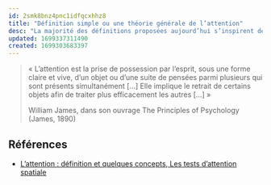 ```yaml
---
id: 2smk8bnz4pnc1idfqcxhhz8
title: "Définition simple ou une théorie générale de l’attention"
desc: "La majorité des définitions proposées aujourd’hui s’inspirent de celle proposée dès 1890 par le psychologue et philosophe William James, dans son ouvrage The Principles of Psychology (James, 1890)"
updated: 1699337311490
created: 1699303683397
---
```


> « L’attention est la prise de possession par l’esprit, sous une forme claire et vive, d’un objet ou d’une suite de pensées parmi plusieurs qui sont présents simultanément […] Elle implique le retrait de certains objets afin de traiter plus efficacement les autres […] »
>
> William James, dans son ouvrage The Principles of Psychology (James, 1890)

## Références

- [L’attention : définition et quelques concepts, Les tests d’attention spatiale](https://www.elsevier.com/fr-fr/connect/psy/lattention-definition-et-quelques-concepts,-les-tests-dattention-spatiale)
